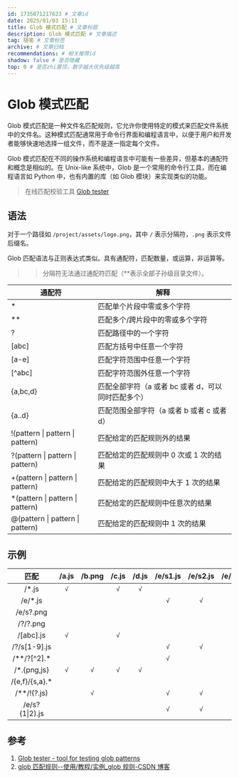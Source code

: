 ```yaml
---
id: 1735871217623 # 文章id
date: 2025/01/03 15:11
title: Glob 模式匹配 # 文章标题
description: Glob 模式匹配 # 文章描述
tag: 随笔 # 文章标签
archive: # 文章归档
recommendations: # 相关推荐id
shadow: false # 是否隐藏
top: 0 # 是否zhi置顶，数字越大优先级越高
---
```


# Glob 模式匹配

Glob 模式匹配是一种文件名匹配规则，它允许你使用特定的模式来匹配文件系统中的文件名。这种模式匹配通常用于命令行界面和编程语言中，以便于用户和开发者能够快速地选择一组文件，而不是逐一指定每个文件。

Glob 模式匹配在不同的操作系统和编程语言中可能有一些差异，但基本的通配符和概念是相似的。在 Unix-like 系统中，Glob 是一个常用的命令行工具，而在编程语言如 Python 中，也有内置的库（如 Glob 模块）来实现类似的功能。

> 在线匹配校验工具 [Glob tester](https://globster.xyz/)

## 语法

对于一个路径如 `/project/assets/logo.png`，其中 `/` 表示分隔符，`.png` 表示文件后缀名。

Glob 匹配语法与正则表达式类似。具有通配符，匹配数量，或运算，非运算等。

> > 分隔符无法通过通配符匹配（\*\*表示全部子孙级目录文件）。

| 通配符                            | 解释                                               |
| --------------------------------- | -------------------------------------------------- |
| \*                                | 匹配单个片段中零或多个字符                         |
| \*\*                              | 匹配多个/跨片段中的零或多个字符                    |
| ?                                 | 匹配路径中的一个字符                               |
| [abc]                             | 匹配方括号中任意一个字符                           |
| [a-e]                             | 匹配字符范围中任意一个字符                         |
| [^abc]                            | 匹配字符范围外任意一个字符                         |
| {a,bc,d}                          | 匹配全部字符（a 或者 bc 或者 d，可以同时匹配多个） |
| {a..d}                            | 匹配范围全部字符（a 或者 b 或者 c 或者 d）         |
| !(pattern \| pattern \| pattern)  | 匹配给定的匹配规则外的结果                         |
| ?(pattern \| pattern \| pattern)  | 匹配给定的匹配规则中 0 次或 1 次的结果             |
| +(pattern \| pattern \| pattern)  | 匹配给定的匹配规则中大于 1 次的结果                |
| \*(pattern \| pattern \| pattern) | 匹配给定的匹配规则中任意次的结果                   |
| @(pattern \| pattern \| pattern)  | 匹配给定的匹配规则中 1 次的结果                    |

## 示例

|      匹配       | /a.js | /b.png | /c.js | /d.js | /e/s1.js | /e/s2.js | /e/s3.png | f/a.js | f/a.png |
| :-------------: | :---: | :----: | :---: | :---: | :------: | :------: | :-------: | :----: | :-----: |
|     /\*.js      |  `√`  |        |  `√`  |  `√`  |          |          |           |        |         |
|    /e/\*.js     |       |        |       |       |   `√`    |   `√`    |           |        |         |
|    /e/s?.png    |       |        |       |       |          |          |    `√`    |        |         |
|    /?/?.png     |       |        |       |       |          |          |           |        |   `√`   |
|    /[abc].js    |  `√`  |        |  `√`  |       |          |          |           |        |         |
|  /?/s[1-9].js   |       |        |       |       |   `√`    |   `√`    |           |        |         |
| /\*\*/?[^2].\*  |       |        |       |       |   `√`    |          |           |  `√`   |         |
|  /\*.{png,js}   |  `√`  |  `√`   |  `√`  |  `√`  |          |          |           |        |         |
| /{e,f}/{s,a}.\* |       |        |       |       |          |          |           |  `√`   |   `√`   |
|  /\*\*/!(?.js)  |       |  `√`   |       |       |   `√`    |   `√`    |    `√`    |        |   `√`   |
| /e/s?(1\|2).js  |       |        |       |       |   `√`    |   `√`    |           |        |         |

## 参考

1. [Glob tester - tool for testing glob patterns](https://globster.xyz/)
1. [glob 匹配规则--使用/教程/实例\_glob 规则-CSDN 博客](https://knife.blog.csdn.net/article/details/125043362)
